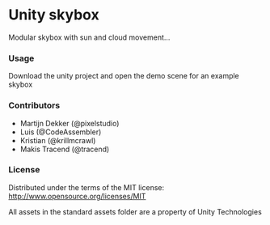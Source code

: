 # Unity skybox 

Modular skybox with sun and cloud movement...


### Usage 

Download the unity project and open the demo scene for an example skybox


### Contributors 
- Martijn Dekker (@pixelstudio)
- Luis (@CodeAssembler)
- Kristian (@krillmcrawl)
- Makis Tracend (@tracend)


### License 

Distributed under the terms of the MIT license: 
http://www.opensource.org/licenses/MIT

All assets in the standard assets folder are a property of Unity Technologies  
